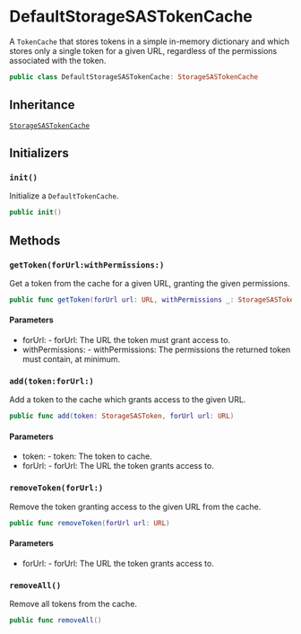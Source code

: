 # DefaultStorageSASTokenCache

A `TokenCache` that stores tokens in a simple in-memory dictionary and which stores only a single token for a given
URL, regardless of the permissions associated with the token.

``` swift
public class DefaultStorageSASTokenCache:​ StorageSASTokenCache
```

## Inheritance

[`StorageSASTokenCache`](docs/storage/StorageSASTokenCache)

## Initializers

### `init()`

Initialize a `DefaultTokenCache`.

``` swift
public init()
```

## Methods

### `getToken(forUrl:​withPermissions:​)`

Get a token from the cache for a given URL, granting the given permissions.

``` swift
public func getToken(forUrl url:​ URL, withPermissions _:​ StorageSASTokenPermissions) -> StorageSASToken?
```

#### Parameters

  - forUrl:​ - forUrl:​ The URL the token must grant access to.
  - withPermissions:​ - withPermissions:​ The permissions the returned token must contain, at minimum.

### `add(token:​forUrl:​)`

Add a token to the cache which grants access to the given URL.

``` swift
public func add(token:​ StorageSASToken, forUrl url:​ URL)
```

#### Parameters

  - token:​ - token:​ The token to cache.
  - forUrl:​ - forUrl:​ The URL the token grants access to.

### `removeToken(forUrl:​)`

Remove the token granting access to the given URL from the cache.

``` swift
public func removeToken(forUrl url:​ URL)
```

#### Parameters

  - forUrl:​ - forUrl:​ The URL the token grants access to.

### `removeAll()`

Remove all tokens from the cache.

``` swift
public func removeAll()
```
